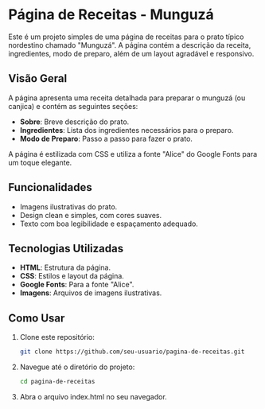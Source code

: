 # Página de Receitas - Munguzá

Este é um projeto simples de uma página de receitas para o prato típico nordestino chamado "Munguzá". A página contém a descrição da receita, ingredientes, modo de preparo, além de um layout agradável e responsivo.

## Visão Geral

A página apresenta uma receita detalhada para preparar o munguzá (ou canjica) e contém as seguintes seções:

- **Sobre**: Breve descrição do prato.
- **Ingredientes**: Lista dos ingredientes necessários para o preparo.
- **Modo de Preparo**: Passo a passo para fazer o prato.

A página é estilizada com CSS e utiliza a fonte "Alice" do Google Fonts para um toque elegante.

## Funcionalidades

- Imagens ilustrativas do prato.
- Design clean e simples, com cores suaves.
- Texto com boa legibilidade e espaçamento adequado.

## Tecnologias Utilizadas

- **HTML**: Estrutura da página.
- **CSS**: Estilos e layout da página.
- **Google Fonts**: Para a fonte "Alice".
- **Imagens**: Arquivos de imagens ilustrativas.

## Como Usar

1. Clone este repositório:

   ```bash
   git clone https://github.com/seu-usuario/pagina-de-receitas.git

2. Navegue até o diretório do projeto:
    ```bash
    cd pagina-de-receitas
    
3. Abra o arquivo index.html no seu navegador.

